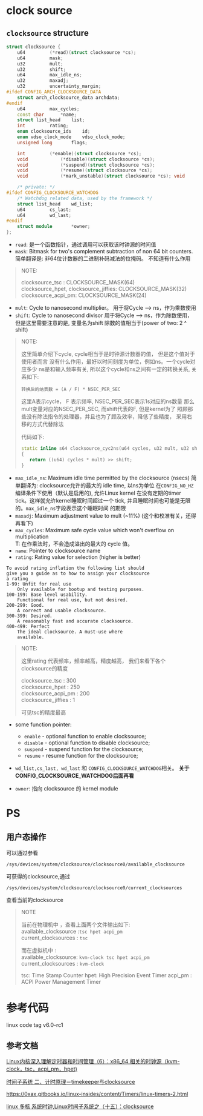 # clock source
## `clocksource` structure
```cpp
struct clocksource {
    u64         (*read)(struct clocksource *cs);
    u64         mask;
    u32         mult;
    u32         shift;
    u64         max_idle_ns;
    u32         maxadj;
    u32         uncertainty_margin;
#ifdef CONFIG_ARCH_CLOCKSOURCE_DATA
    struct arch_clocksource_data archdata;
#endif
    u64         max_cycles;
    const char      *name;
    struct list_head    list;
    int         rating;
    enum clocksource_ids    id;
    enum vdso_clock_mode    vdso_clock_mode;
    unsigned long       flags;

    int         (*enable)(struct clocksource *cs);
    void            (*disable)(struct clocksource *cs);
    void            (*suspend)(struct clocksource *cs);
    void            (*resume)(struct clocksource *cs);
    void            (*mark_unstable)(struct clocksource *cs); void            (*tick_stable)(struct clocksource *cs);

    /* private: */
#ifdef CONFIG_CLOCKSOURCE_WATCHDOG
    /* Watchdog related data, used by the framework */
    struct list_head    wd_list;
    u64         cs_last;
    u64         wd_last;
#endif
    struct module       *owner;
};
```

* `read`: 是一个函数指针，通过调用可以获取该时钟源的时间值
* `mask`: Bitmask for two's complement subtraction of non 64 bit counters.
	简单翻译是: 非64位计数器的二进制补码减法的位掩码。
	不知道有什么作用
> NOTE:
>
> clocksource_tsc : CLOCKSOURCE_MASK(64)<br/>
> clocksource_hpet, clocksource_jiffies: CLOCKSOURCE_MASK(32)<br/>
> clocksource_acpi_pm: CLOCKSOURCE_MASK(24)<br/>

* `mult`: Cycle to nanosecond multiplier。
	用于将Cycle --> ns，作为乘数使用
* `shift`: Cycle to nanosecond divisor
	用于将Cycle --> ns，作为除数使用，但是这里需要注意的是, 变量名为shift
	除数的值相当于(power of two: 2 ^ shift)

> NOTE:
>
> 这里简单介绍下cycle, cycle相当于是时钟源计数器的值，
> 但是这个值对于使用者而言
> 没有什么作用，最好以时间刻度为单位，例如ns。一个cycle对应多少
> ns是和输入频率有关, 所以这个cycle和ns之间有一定的转换关系, 
> 关系如下:
>
> ```
> 转换后的纳表数 = (A / F) * NSEC_PER_SEC
> ```
> 这里A表示cycle， F 表示频率,  NSEC_PER_SEC表示1s对应的ns数量
> 那么mult变量对应的NSEC_PER_SEC, 而shift代表的F, 但是kernel为了
> 照顾那些没有除法指令的处理器，并且也为了顾及效率，降低了些精度，
> 采用右移的方式代替除法
>
> 代码如下:
> ```cpp
> static inline s64 clocksource_cyc2ns(u64 cycles, u32 mult, u32 shift)
> {
>    return ((u64) cycles * mult) >> shift;
> }
> ```

* `max_idle_ns`: Maximum idle time permitted by the clocksource (nsecs)
	简单翻译为: clocksource允许的最大的 idle time, 以ns为单位
	在`CONFIG_NO_HZ`编译条件下使用（默认是启用的), 允许Linux kernel
	在没有定期的timer tick。这样就允许kernel睡眠时间超过一个 tick, 
	并且睡眠时间也可能是无限的。`max_idle_ns`字段表示这个睡眠时间
	的期限
* `maxadj`: Maximum adjustment value to mult (~11%) (这个和校准有关，还得再看下)
* `max_cycles`: Maximum safe cycle value which won't overflow on
	multiplication<br/>
	T: 在作乘法时，不会造成溢出的最大的 cycle 值。
* `name`: Pointer to clocksource name
* `rating`: Rating value for selection (higher is better)
```
To avoid rating inflation the following list should 
give you a guide as to how to assign your clocksource 
a rating
1-99: Unfit for real use
    Only available for bootup and testing purposes.
100-199: Base level usability.
    Functional for real use, but not desired.
200-299: Good.
    A correct and usable clocksource.
300-399: Desired.
    A reasonably fast and accurate clocksource.
400-499: Perfect
    The ideal clocksource. A must-use where
    available.
```
> NOTE:
>
> 这里rating 代表频率，频率越高，精度越高， 我们来看下各个
> clocksource的精度
>
> clocksource_tsc		: 300<br/> 
> clocksource_hpet		: 250<br/>
> clocksource_acpi_pm	: 200<br/>
> clocksource_jiffies	: 1
>
> 可见tsc的精度最高

* some function pointer:
	+ `enable` - optional function to enable clocksource;
	+ `disable` - optional function to disable clocksource;
	+ `suspend` - suspend function for the clocksource;
	+ `resume` - resume function for the clocksource;
* `wd_list,cs_last, wd_last` 和 `CONFIG_CLOCKSOURCE_WATCHDOG`相关。
__关于CONFIG_CLOCKSOURCE_WATCHDOG后面再看__

* `owner`: 指向 clocksource 的 kernel module
# PS
## 用户态操作
可以通过参看
```
/sys/devices/system/clocksource/clocksource0/available_clocksource
```
可获得的clocksource,通过
```
/sys/devices/system/clocksource/clocksource0/current_clocksources
```
查看当前的clocksource

> NOTE
>
> 当前在物理机中 ，查看上面两个文件输出如下:<br/>
> available_clocksource :`tsc hpet acpi_pm`<br/>
> current_clocksources  : `tsc`
>
> 而在虚拟机中 :<br/>
> available_clocksource: `kvm-clock tsc hpet acpi_pm` <br/>
> current_clocksources  : `kvm-clock`
>
> tsc: Time Stamp Counter
> hpet: High Precision Event Timer
> acpi_pm : ACPI Power Management Timer

# 参考代码
linux code tag v6.0-rc1

## 参考文档
[Linux内核深入理解定时器和时间管理（6）：x86_64 相关的时钟源（kvm-clock，tsc，acpi_pm，hpet)](https://blog.csdn.net/Rong_Toa/article/details/115350561)

[ 时间子系统 二、计时原理－timekeeper与clocksource](https://rootw.github.io/2018/01/%E8%AE%A1%E6%97%B6/)

https://0xax.gitbooks.io/linux-insides/content/Timers/linux-timers-2.html

[linux 多核 系统时钟,Linux时间子系统之（十五）：clocksource](http://www.wowotech.net/linux_kenrel/clocksource.html)

